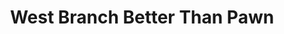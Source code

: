 ---
title: "West Branch Better Than Pawn"
url: /west-branch/west-branch-better-than-pawn/
shop: pawnbroker
---